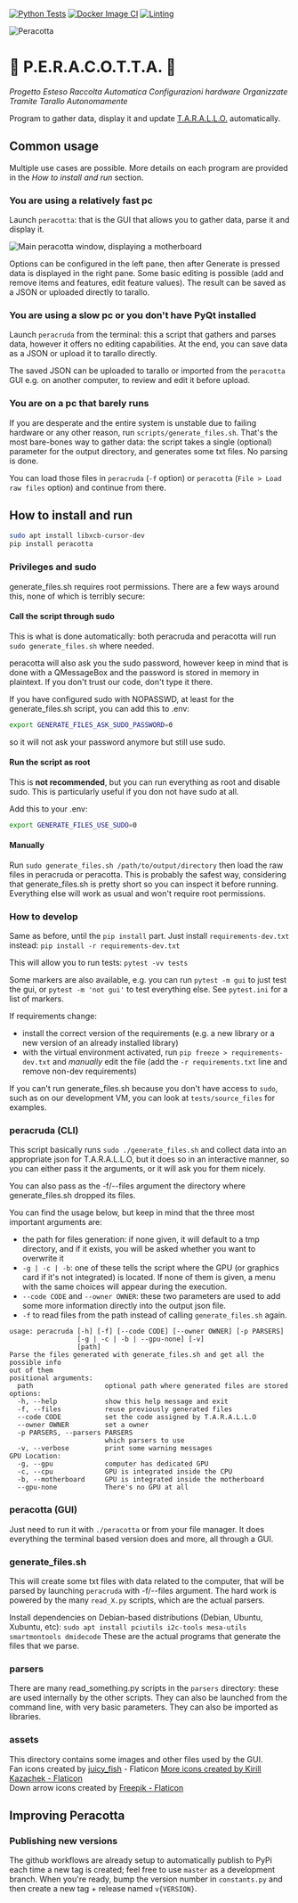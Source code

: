 [![Python Tests](https://github.com/WEEE-Open/peracotta/actions/workflows/python-tests.yml/badge.svg)](https://github.com/WEEE-Open/peracotta/actions/workflows/python-tests.yml)
[![Docker Image CI](https://github.com/WEEE-Open/peracotta/actions/workflows/docker-image.yml/badge.svg)](https://github.com/WEEE-Open/peracotta/actions/workflows/docker-image.yml)
[![Linting](https://github.com/WEEE-Open/peracotta/actions/workflows/lint.yml/badge.svg)](https://github.com/WEEE-Open/peracotta/actions/workflows/lint.yml)

![Peracotta](assets/ui/pear_emoji.png)

# 🍐 P.E.R.A.C.O.T.T.A. 🍐

*Progetto Esteso Raccolta Automatica Configurazioni hardware Organizzate Tramite Tarallo Autonomamente*

Program to gather data, display it and update [T.A.R.A.L.L.O.](https://github.com/weee-open/tarallo) automatically.

## Common usage

Multiple use cases are possible. More details on each program are provided in the *How to install and run* section.

### You are using a relatively fast pc

Launch `peracotta`: that is the GUI that allows you to gather data, parse it and display it.

![Main peracotta window, displaying a motherboard](docs/peracotta_mobo_screenshot.png)

Options can be configured in the left pane, then after Generate is pressed data is displayed in the right pane.
Some basic editing is possible (add and remove items and features, edit feature values). The result can be saved as a JSON or uploaded directly to tarallo.

### You are using a slow pc or you don't have PyQt installed

Launch `peracruda` from the terminal: this a script that gathers and parses data, however it offers no editing capabilities.
At the end, you can save data as a JSON or upload it to tarallo directly.

The saved JSON can be uploaded to tarallo or imported from the `peracotta` GUI e.g. on another computer, to review and edit it before upload.

### You are on a pc that barely runs

If you are desperate and the entire system is unstable due to failing hardware or any other reason, run `scripts/generate_files.sh`. That's the most bare-bones way to gather data: the script takes a single (optional) parameter for the output directory, and generates some txt files. No parsing is done.

You can load those files in `peracruda` (`-f` option) or `peracotta` (`File > Load raw files` option) and continue from there.

## How to install and run

```bash
sudo apt install libxcb-cursor-dev
pip install peracotta
```

### Privileges and sudo

generate_files.sh requires root permissions. There are a few ways around this, none of which is terribly secure:

#### Call the script through sudo

This is what is done automatically: both peracruda and peracotta will run `sudo generate_files.sh` where needed.

peracotta will also ask you the sudo password, however keep in mind that is done with a QMessageBox and the password is stored in memory in plaintext. If you don't trust our code, don't type it there.

If you have configured sudo with NOPASSWD, at least for the generate_files.sh script, you can add this to .env:

```bash
export GENERATE_FILES_ASK_SUDO_PASSWORD=0
```

so it will not ask your password anymore but still use sudo.

#### Run the script as root

This is **not recommended**, but you can run everything as root and disable sudo. This is particularly useful if you don not have sudo at all.

Add this to your .env:

```bash
export GENERATE_FILES_USE_SUDO=0
```

#### Manually

Run `sudo generate_files.sh /path/to/output/directory` then load the raw files in peracruda or peracotta. This is probably the safest way, considering that generate_files.sh is pretty short so you can inspect it before running. Everything else will work as usual and won't require root permissions.

### How to develop

Same as before, until the `pip install` part. Just install `requirements-dev.txt` instead:
`pip install -r requirements-dev.txt`

This will allow you to run tests: `pytest -vv tests`

Some markers are also available, e.g. you can run `pytest -m gui` to just test the gui, or `pytest -m 'not gui'` to test everything else. See `pytest.ini` for a list of markers.

If requirements change:

- install the correct version of the requirements (e.g. a new library or a new version of an already installed library)
- with the virtual environment activated, run `pip freeze > requirements-dev.txt` and *manually* edit the file (add the `-r requirements.txt` line and remove non-dev requirements)

If you can't run generate_files.sh because you don't have access to `sudo`, such as on our development VM, you can look at `tests/source_files` for examples.

### peracruda (CLI)

This script basically runs `sudo ./generate_files.sh` and collect data into an appropriate json for T.A.R.A.L.L.O, but it does so in an interactive manner, so you can either pass it the arguments, or it will ask you for them nicely.

You can also pass as the -f/--files argument the directory where generate_files.sh dropped its files.

You can find the usage below, but keep in mind that the three most important arguments are:

- the path for files generation: if none given, it will default to a tmp directory, and if it exists, you will be asked whether you want to overwrite it
- `-g | -c | -b`: one of these tells the script where the GPU (or graphics card if it's not integrated) is located. If none of them is given, a menu with the same choices will appear during the execution.
- `--code CODE` and `--owner OWNER`: these two parameters are used to add some more information directly into the output json file.
- `-f` to read files from the path instead of calling `generate_files.sh` again.

```
usage: peracruda [-h] [-f] [--code CODE] [--owner OWNER] [-p PARSERS]
                 [-g | -c | -b | --gpu-none] [-v]
                 [path]
Parse the files generated with generate_files.sh and get all the possible info
out of them
positional arguments:
  path                  optional path where generated files are stored
options:
  -h, --help            show this help message and exit
  -f, --files           reuse previously generated files
  --code CODE           set the code assigned by T.A.R.A.L.L.O
  --owner OWNER         set a owner
  -p PARSERS, --parsers PARSERS
                        which parsers to use
  -v, --verbose         print some warning messages
GPU Location:
  -g, --gpu             computer has dedicated GPU
  -c, --cpu             GPU is integrated inside the CPU
  -b, --motherboard     GPU is integrated inside the motherboard
  --gpu-none            There's no GPU at all
```

### peracotta (GUI)

Just need to run it with `./peracotta` or from your file manager. It does everything the terminal based version does and more, all through a GUI.

### generate_files.sh

This will create some txt files with data related to the computer, that will be parsed by launching
`peracruda` with -f/--files argument. The hard work is powered by the many `read_X.py` scripts, which are the actual
parsers.

Install dependencies on Debian-based distributions (Debian, Ubuntu, Xubuntu, etc):
`sudo apt install pciutils i2c-tools mesa-utils smartmontools dmidecode`
These are the actual programs that generate the files that we parse.

### parsers

There are many read_something.py scripts in the `parsers` directory: these are used internally by the other scripts.
They can also be launched from the command line, with very basic parameters.
They can also be imported as libraries.

### assets

This directory contains some images and other files used by the GUI.<br>
Fan icons created by <a href="https://www.flaticon.com/free-icons/fan" title="fan icons">juicy_fish</a> - Flaticon
<a href="https://www.flaticon.com/free-icons/more" title="more icons">More icons created by Kirill Kazachek - Flaticon</a><br>
Down arrow icons created by <a href="https://www.flaticon.com/free-icons/down-arrow" title="down arrow icons">Freepik - Flaticon</a>

## Improving Peracotta

### Publishing new versions

The github workflows are already setup to automatically publish to PyPi each time a new tag is created; feel free to use `master` as a development branch.
When you're ready, bump the version number in `constants.py` and then create a new tag + release named `v{VERSION}`.
